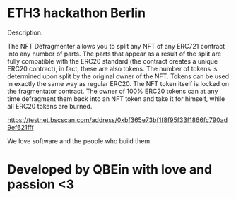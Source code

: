 # ETH3 hackathon Berlin

Description:

The NFT Defragmenter allows you to split any NFT of any ERC721 contract into any number of parts.
The parts that appear as a result of the split are fully compatible with the ERC20 standard (the contract creates a unique ERC20 contract), in fact, these are also tokens. 
The number of tokens is determined upon split by the original owner of the NFT. 
Tokens can be used in exactly the same way as regular ERC20. 
The NFT token itself is locked on the fragmentator contract.
The owner of 100% ERC20 tokens can at any time defragment them back into an NFT token and take it for himself, while all ERC20 tokens are burned.

https://testnet.bscscan.com/address/0xbf365e73bf1f8f95f33f1866fc790ad9ef621fff


We love software and the people who build them. 
# Developed by QBEin with love and passion <3
